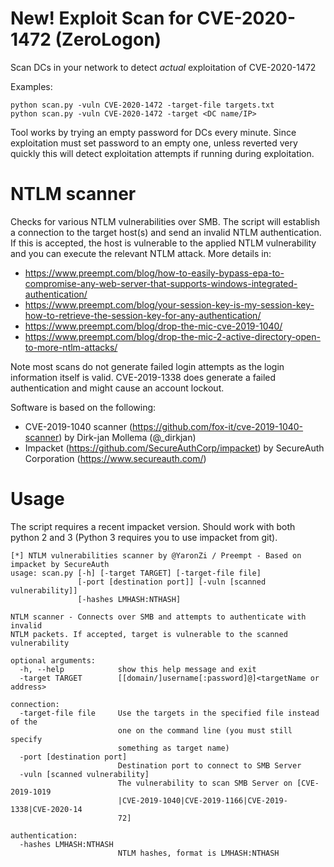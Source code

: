 # New! Exploit Scan for CVE-2020-1472 (ZeroLogon)

Scan DCs in your network to detect *actual* exploitation of CVE-2020-1472

Examples:
```
python scan.py -vuln CVE-2020-1472 -target-file targets.txt
python scan.py -vuln CVE-2020-1472 -target <DC name/IP>
```

Tool works by trying an empty password for DCs every minute. Since exploitation must set password to an empty one, unless reverted very quickly this will detect exploitation attempts if running during exploitation.

# NTLM scanner

Checks for various NTLM vulnerabilities over SMB.
The script will establish a connection to the target host(s) and send
an invalid NTLM authentication. If this is accepted, the host is vulnerable to
the applied NTLM vulnerability and you can execute the relevant NTLM attack.
More details in:
- https://www.preempt.com/blog/how-to-easily-bypass-epa-to-compromise-any-web-server-that-supports-windows-integrated-authentication/
- https://www.preempt.com/blog/your-session-key-is-my-session-key-how-to-retrieve-the-session-key-for-any-authentication/
- https://www.preempt.com/blog/drop-the-mic-cve-2019-1040/
- https://www.preempt.com/blog/drop-the-mic-2-active-directory-open-to-more-ntlm-attacks/

Note most scans do not generate failed login attempts as the login information itself is valid. CVE-2019-1338 does generate
a failed authentication and might cause an account lockout.

Software is based on the following:
- CVE-2019-1040 scanner (https://github.com/fox-it/cve-2019-1040-scanner) by Dirk-jan Mollema (@_dirkjan)
- Impacket (https://github.com/SecureAuthCorp/impacket) by SecureAuth Corporation (https://www.secureauth.com/)

# Usage
The script requires a recent impacket version. Should work with both python 2 and 3 (Python 3 requires you to use impacket from git).

```
[*] NTLM vulnerabilities scanner by @YaronZi / Preempt - Based on impacket by SecureAuth
usage: scan.py [-h] [-target TARGET] [-target-file file]
               [-port [destination port]] [-vuln [scanned vulnerability]]
               [-hashes LMHASH:NTHASH]

NTLM scanner - Connects over SMB and attempts to authenticate with invalid
NTLM packets. If accepted, target is vulnerable to the scanned vulnerability

optional arguments:
  -h, --help            show this help message and exit
  -target TARGET        [[domain/]username[:password]@]<targetName or address>

connection:
  -target-file file     Use the targets in the specified file instead of the
                        one on the command line (you must still specify
                        something as target name)
  -port [destination port]
                        Destination port to connect to SMB Server
  -vuln [scanned vulnerability]
                        The vulnerability to scan SMB Server on [CVE-2019-1019
                        |CVE-2019-1040|CVE-2019-1166|CVE-2019-1338|CVE-2020-14
                        72]

authentication:
  -hashes LMHASH:NTHASH
                        NTLM hashes, format is LMHASH:NTHASH
```

